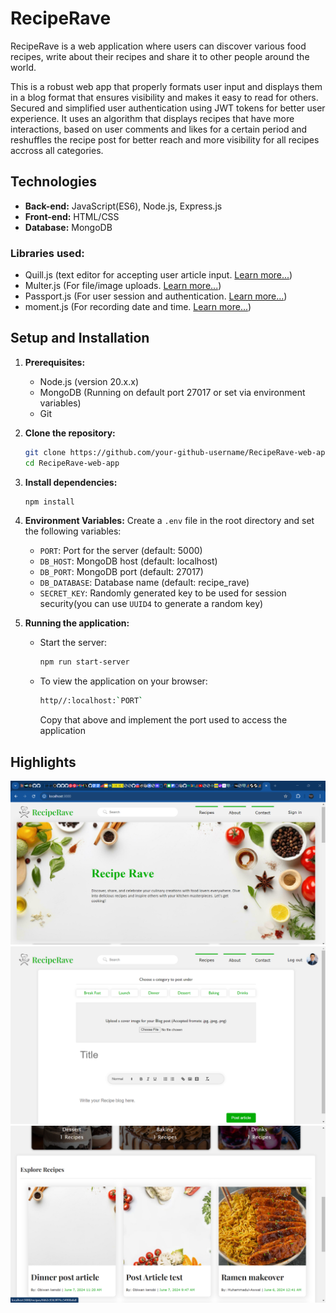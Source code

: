 # RecipeRave
RecipeRave is a web application where users can discover various food recipes, write about their recipes and share it to other people around the world.

This is a robust web app that properly formats user input and displays them in a blog format that ensures visibility and makes it easy to read for others. Secured and simplified user authentication using JWT tokens for better user experience. It uses an algorithm that displays recipes that have more interactions, based on user comments and likes for a certain period and reshuffles the recipe post for better reach and more visibility for all recipes accross all categories.  

## Technologies
* **Back-end:** JavaScript(ES6), Node.js, Express.js
* **Front-end:** HTML/CSS
* **Database:** MongoDB

### Libraries used:
* Quill.js (text editor for accepting user article input. [Learn more...](https://quilljs.com/))
* Multer.js (For file/image uploads. [Learn more...](https://www.freecodecamp.org/news/simplify-your-file-upload-process-in-express-js/))
* Passport.js (For user session and authentication. [Learn more...](https://www.passportjs.org/))
* moment.js (For recording date and time. [Learn more...](https://momentjs.com/))

## Setup and Installation

1. **Prerequisites:**
    - Node.js (version 20.x.x)
    - MongoDB (Running on default port 27017 or set via environment variables)
    - Git

2. **Clone the repository:**
    ```sh
    git clone https://github.com/your-github-username/RecipeRave-web-app.git
    cd RecipeRave-web-app
    ```

3. **Install dependencies:**
    ```sh
    npm install
    ```

4. **Environment Variables:**
    Create a `.env` file in the root directory and set the following variables:
    - `PORT`: Port for the server (default: 5000)  
    - `DB_HOST`: MongoDB host (default: localhost)
    - `DB_PORT`: MongoDB port (default: 27017)
    - `DB_DATABASE`: Database name (default: recipe_rave)
    - `SECRET_KEY`: Randomly generated key to be used for session security(you can use `UUID4` to generate a random key)

5. **Running the application:**
    - Start the server:
        ```sh
        npm run start-server
        ```
    - To view the application on your browser:
        ```sh
        http//:localhost:`PORT`
        ```
        Copy that above and implement the port used to access the application
## Highlights
![Recipe Rave home page](public/images/static_images/preview1.png)
![User Recipe Article Creation Page](public/images/static_images/preview2.png)
![Recipe Rave home page articles and categories](public/images/static_images/preview3.png)
